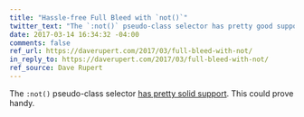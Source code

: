 ```yaml
---
title: "Hassle-free Full Bleed with `not()`"
twitter_text: "The `:not()` pseudo-class selector has pretty good support. This could prove handy."
date: 2017-03-14 16:34:32 -04:00
comments: false
ref_url: https://daverupert.com/2017/03/full-bleed-with-not/
in_reply_to: https://daverupert.com/2017/03/full-bleed-with-not/
ref_source: Dave Rupert
---
```


The `:not()` pseudo-class selector [has pretty solid support](https://caniuse.com/css-sel3). This could prove handy.